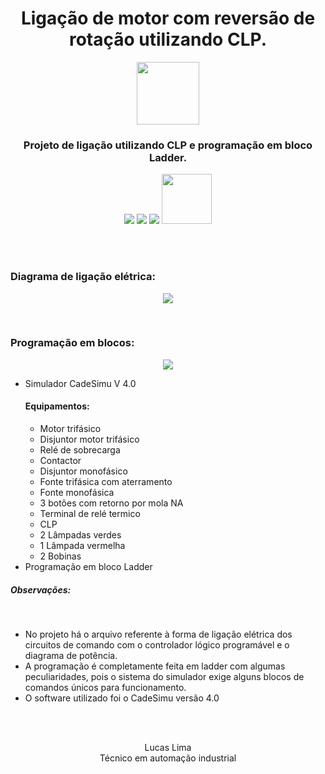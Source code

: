 <h1 align="center">Ligação de motor com reversão de rotação utilizando CLP.</h1>

<p align="center">
    <img src="https://user-images.githubusercontent.com/99892157/166393950-a249134d-a59c-4fd7-b9fa-d14d8a0455b9.svg" width="100px"/>
</p>
<h3 align="center">Projeto de ligação utilizando CLP e programação em bloco Ladder.</h3>
<p align="center">
  <img src="https://img.shields.io/badge/Status-Concluido-green"/>
  <img src="https://img.shields.io/github/issues/LucasLima004/Liga-o-de-motor-com-revers-o"/>
  <img src="https://img.shields.io/badge/Linguagem-Ladder-blue"/>
  <a target="_blank" href="https://api.whatsapp.com/send?phone=5581992160054&text=Ol%C3%A1%2C%20estou%20interessado(a)%20nos%20seus%20servi%C3%A7os.">
     <img src="https://img.shields.io/badge/WhatsApp-25D366?style=for-the-badge&logo=whatsapp&logoColor=white" width="80px"/>
  </a>
</p>
<br>
<br>
<h3>Diagrama de ligação elétrica:</h3>
  <p align="center">
    <img src="https://user-images.githubusercontent.com/99892157/166342307-1083d727-5e1d-4cdb-ae78-f8448a7b9ae8.png"/>
  </p>
<br>
<h3>Programação em blocos:</h3>
  <p align="center">
    <img src="https://user-images.githubusercontent.com/99892157/166342989-4a1db7d9-2878-452f-bf9c-dfd394184a3e.png"/>
  </p>


<ul>
  <li>Simulador CadeSimu V 4.0</li>
  <h4>Equipamentos:</h4>
  <ul>
     <li>Motor trifásico</li>
     <li>Disjuntor motor trifásico</li>
     <li>Relé de sobrecarga</li>
     <li>Contactor</li>
     <li>Disjuntor monofásico</li>
     <li>Fonte trifásica com aterramento</li>
     <li>Fonte monofásica</li>
     <li>3 botões com retorno por mola NA</li>
     <li>Terminal de relé termico</li>
     <li>CLP</li>
     <li>2 Lâmpadas verdes</li>
     <li>1 Lâmpada vermelha</li>
     <li>2 Bobinas</li>
  </ul>
  <li>Programação em bloco Ladder</li>
</ul>





<h5>Observações:</h5><br>
<ul>
     <li>No projeto há o arquivo referente à forma de ligação elétrica dos circuitos de comando com o controlador lógico programável e o diagrama de potência.</li>
     <li>A programação é completamente feita em ladder com algumas peculiaridades, pois o sistema do simulador exige alguns blocos de comandos únicos para funcionamento.</li>
  <li>O software utilizado foi o CadeSimu versão 4.0</li>
  </ul>
<br>
<br>

<p align="center">
         Lucas Lima
            <br>
Técnico em automação industrial

</p>
